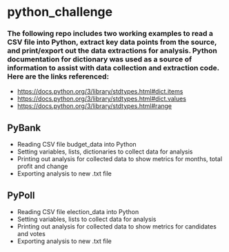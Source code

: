 # python_challenge
### The following repo includes two working examples to read a CSV file into Python, extract key data points from the source, and print/export out the data extractions for analysis. Python documentation for dictionary was used as a source of information to assist with data collection and extraction code. Here are the links referenced: 
  - https://docs.python.org/3/library/stdtypes.html#dict.items
  - https://docs.python.org/3/library/stdtypes.html#dict.values
  - https://docs.python.org/3/library/stdtypes.html#range

## PyBank
  - Reading CSV file budget_data into Python
  - Setting variables, lists, dictionaries to collect data for analysis
  - Printing out analysis for collected data to show metrics for months, total profit and change
  - Exporting analysis to new .txt file
    
## PyPoll
  - Reading CSV file election_data into Python
  - Setting variables, lists to collect data for analysis
  - Printing out analysis for collected data to show metrics for candidates and votes
  - Exporting analysis to new .txt file
